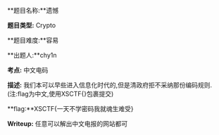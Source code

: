 **题目名称:**遗憾

**题目类型:** Crypto

**题目难度:**容易

**出题人:**chy1n

**考点:**  中文电码

**描述:**  我们本可以早些进入信息化时代的,但是清政府拒不采纳那份编码规则. (注:flag为中文,使用XSCTF{}包裹提交)

**flag:**XSCTF{一天不学密码我就魂生难受}

**Writeup:** 任意可以解出中文电报的网站都可
